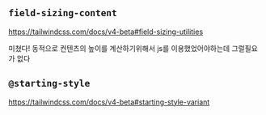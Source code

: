 ## `field-sizing-content`

https://tailwindcss.com/docs/v4-beta#field-sizing-utilities

미쳤다! 동적으로 컨텐츠의 높이를 계산하기위해서 js를 이용했었어야하는데 그럴필요가 없다

## `@starting-style`

https://tailwindcss.com/docs/v4-beta#starting-style-variant
